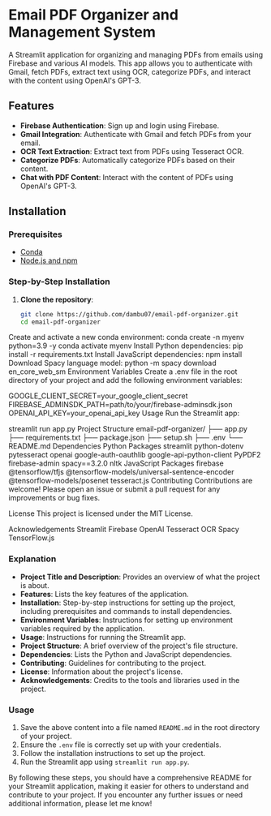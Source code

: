 # Email PDF Organizer and Management System

A Streamlit application for organizing and managing PDFs from emails using Firebase and various AI models. This app allows you to authenticate with Gmail, fetch PDFs, extract text using OCR, categorize PDFs, and interact with the content using OpenAI's GPT-3.

## Features

- **Firebase Authentication**: Sign up and login using Firebase.
- **Gmail Integration**: Authenticate with Gmail and fetch PDFs from your email.
- **OCR Text Extraction**: Extract text from PDFs using Tesseract OCR.
- **Categorize PDFs**: Automatically categorize PDFs based on their content.
- **Chat with PDF Content**: Interact with the content of PDFs using OpenAI's GPT-3.

## Installation

### Prerequisites

- [Conda](https://docs.conda.io/projects/conda/en/latest/user-guide/install/index.html)
- [Node.js and npm](https://nodejs.org/)

### Step-by-Step Installation

1. **Clone the repository**:

   ```sh
   git clone https://github.com/dambu07/email-pdf-organizer.git
   cd email-pdf-organizer

Create and activate a new conda environment:
conda create -n myenv python=3.9 -y
conda activate myenv
Install Python dependencies:
pip install -r requirements.txt
Install JavaScript dependencies:
npm install
Download Spacy language model:
python -m spacy download en_core_web_sm
Environment Variables
Create a .env file in the root directory of your project and add the following environment variables:

GOOGLE_CLIENT_SECRET=your_google_client_secret
FIREBASE_ADMINSDK_PATH=path/to/your/firebase-adminsdk.json
OPENAI_API_KEY=your_openai_api_key
Usage
Run the Streamlit app:

streamlit run app.py
Project Structure
email-pdf-organizer/
├── app.py
├── requirements.txt
├── package.json
├── setup.sh
├── .env
└── README.md
Dependencies
Python Packages
streamlit
python-dotenv
pytesseract
openai
google-auth-oauthlib
google-api-python-client
PyPDF2
firebase-admin
spacy==3.2.0
nltk
JavaScript Packages
firebase
@tensorflow/tfjs
@tensorflow-models/universal-sentence-encoder
@tensorflow-models/posenet
tesseract.js
Contributing
Contributions are welcome! Please open an issue or submit a pull request for any improvements or bug fixes.

License
This project is licensed under the MIT License.

Acknowledgements
Streamlit
Firebase
OpenAI
Tesseract OCR
Spacy
TensorFlow.js

### Explanation

- **Project Title and Description**: Provides an overview of what the project is about.
- **Features**: Lists the key features of the application.
- **Installation**: Step-by-step instructions for setting up the project, including prerequisites and commands to install dependencies.
- **Environment Variables**: Instructions for setting up environment variables required by the application.
- **Usage**: Instructions for running the Streamlit app.
- **Project Structure**: A brief overview of the project's file structure.
- **Dependencies**: Lists the Python and JavaScript dependencies.
- **Contributing**: Guidelines for contributing to the project.
- **License**: Information about the project's license.
- **Acknowledgements**: Credits to the tools and libraries used in the project.

### Usage

1. Save the above content into a file named `README.md` in the root directory of your project.
2. Ensure the `.env` file is correctly set up with your credentials.
3. Follow the installation instructions to set up the project.
4. Run the Streamlit app using `streamlit run app.py`.

By following these steps, you should have a comprehensive README for your Streamlit application, making it easier for others to understand and contribute to your project. If you encounter any further issues or need additional information, please let me know!

